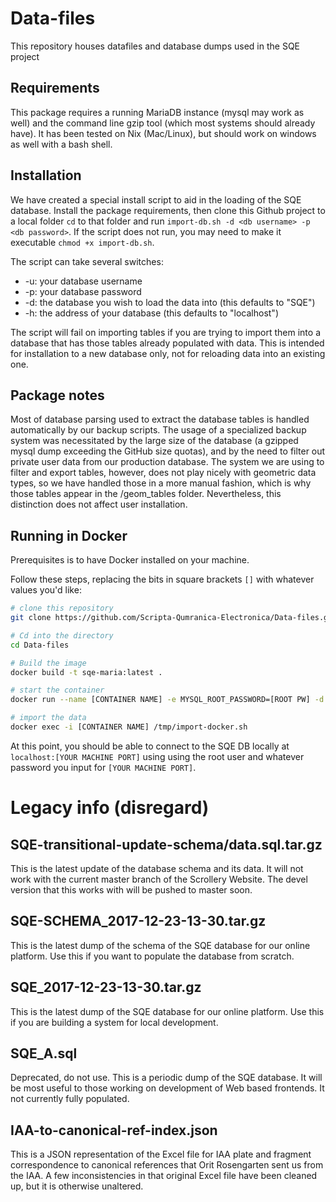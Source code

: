 # Data-files

This repository houses datafiles and database dumps used in the SQE project

## Requirements

This package requires a running MariaDB instance (mysql may work as well) and the command line gzip tool (which most systems should already have).  It has been tested on Nix (Mac/Linux), but should work on windows as well with a bash shell.

## Installation

We have created a special install script to aid in the loading of the SQE database.  Install the package requirements, then clone this Github project to a local folder `cd` to that folder and run `import-db.sh -d <db username> -p <db password>`.  If the script does not run, you may need to make it executable `chmod +x import-db.sh`.

The script can take several switches:

* -u: your database username
* -p: your database password
* -d: the database you wish to load the data into (this defaults to "SQE")
* -h: the address of your database (this defaults to "localhost")

The script will fail on importing tables if you are trying to import them into a database that has those tables already populated with data.  This is intended for installation to a new database only, not for reloading data into an existing one.

## Package notes

Most of database parsing used to extract the database tables is handled automatically by our backup scripts.  The usage of a specialized backup system was necessitated by the large size of the database (a gzipped mysql dump exceeding the GitHub size quotas), and by the need to filter out private user data from our production database.  The system we are using to filter and export tables, however, does not play nicely with geometric data types, so we have handled those in a more manual fashion, which is why those tables appear in the /geom_tables folder.  Nevertheless, this distinction does not affect user installation.

## Running in Docker

Prerequisites is to have Docker installed on your machine.

Follow these steps, replacing the bits in square brackets `[]` with whatever values you'd like:

```bash
# clone this repository
git clone https://github.com/Scripta-Qumranica-Electronica/Data-files.git

# Cd into the directory
cd Data-files

# Build the image
docker build -t sqe-maria:latest .

# start the container
docker run --name [CONTAINER NAME] -e MYSQL_ROOT_PASSWORD=[ROOT PW] -d -p [YOUR MACHINE PORT]:3306 sqe-maria:latest

# import the data
docker exec -i [CONTAINER NAME] /tmp/import-docker.sh
```

At this point, you should be able to connect to the SQE DB locally at `localhost:[YOUR MACHINE PORT]` using using the root user and whatever password you input for `[YOUR MACHINE PORT]`.

# Legacy info (disregard)

## SQE-transitional-update-schema/data.sql.tar.gz

This is the latest update of the database schema and its data.  It will not work with the current master branch of the Scrollery Website.  The devel version that this works with will be pushed to master soon.

## SQE-SCHEMA_2017-12-23-13-30.tar.gz

This is the latest dump of the schema of the SQE database for our online platform.  Use this if you want to populate the database from scratch.

## SQE_2017-12-23-13-30.tar.gz

This is the latest dump of the SQE database for our online platform.  Use this if you are building a system for local development.

## SQE_A.sql

Deprecated, do not use.
This is a periodic dump of the SQE database.  It will be most useful to those working on development of Web based frontends.  It not currently fully populated.

## IAA-to-canonical-ref-index.json

This is a JSON representation of the Excel file for IAA plate and fragment correspondence to canonical references that Orit Rosengarten sent us from the IAA.  A few inconsistencies in that original Excel file have been cleaned up, but it is otherwise unaltered.